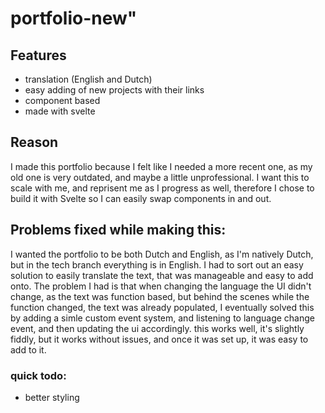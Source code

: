 # portfolio-new"


## Features
- translation (English and Dutch)
- easy adding of new projects with their links
- component based
- made with svelte

## Reason
I made this portfolio because I felt like I needed a more recent one, as my old one is very outdated, and maybe a little unprofessional.
I want this to scale with me, and reprisent me as I progress as well, therefore I chose to build it with Svelte so I can easily swap components in and out.


## Problems fixed while making this:
I wanted the portfolio to be both Dutch and English, as I'm natively Dutch, but in the tech branch everything is in English. 
I had to sort out an easy solution to easily translate the text, that was manageable and easy to add onto.
The problem I had is that when changing the language the UI didn't change, as the text was function based, but behind the scenes while the function changed, the text was already populated, I eventually solved this by adding a simle custom event system,
and listening to language change event, and then updating the ui accordingly.
this works well, it's slightly fiddly, but it works without issues, and once it was set up, it was easy to add to it.


### quick todo: 
- better styling